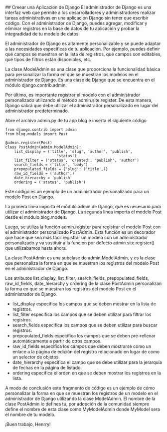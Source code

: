 ## Creear una Aplicacion de Django
El administrador de Django es una interfaz web que permite a los desarrolladores y administradores realizar tareas administrativas en una aplicación Django sin tener que escribir código. Con el administrador de Django, puedes agregar, modificar y eliminar registros en la base de datos de tu aplicación y probar la integradidad de tu modelo de datos.

El administrador de Django es altamente personalizable y se puede adaptar a las necesidades específicas de tu aplicación. Por ejemplo, puedes definir qué campos se muestran en la lista de registros, qué campos son editables, qué tipos de filtros están disponibles, etc.


La clase ModelAdmin es una clase que proporciona la funcionalidad básica para personalizar la forma en que se muestran los modelos en el administrador de Django. Es una clase de Django que se encuentra en el módulo django.contrib.admin.


Por último, es importante registrar el modelo con el administrador personalizado utilizando el método admin.site.register. De esta manera, Django sabrá que debe utilizar el administrador personalizado en lugar del administrador predeterminado.

Abre el archivo admin.py de tu app blog e inserta el siguiente código

`````
from django.contrib import admin
from blog.models import Post

@admin.register(Post)
class PostAdmin(admin.ModelAdmin):
    list_display = ('title', 'slug', 'author', 'publish',   
                       'status')
    list_filter = ('status', 'created', 'publish', 'author')
    search_fields = ('title', 'body')
    prepopulated_fields = {'slug': ('title',)}
    raw_id_fields = ('author',)
    date_hierarchy = 'publish'
    ordering = ('status', 'publish')
`````

Este código es un ejemplo de un administrador personalizado para un modelo Post en Django.

La primera línea importa el módulo admin de Django, que es necesario para utilizar el administrador de Django. La segunda línea importa el modelo Post desde el módulo blog.models.

Luego, se utiliza la función admin.register para registrar el modelo Post con el administrador personalizado PostAdmin. Esta función es un decorador que hace que sea más fácil registrar un modelo con un administrador personalizado y va sustituir a la funcion por defecto admin.site.register() que utilizabamos hasta ahora.

La clase PostAdmin es una subclase de admin.ModelAdmin, y es la clase que personaliza la forma en que se muestran los registros del modelo Post en el administrador de Django.

Los atributos list_display, list_filter, search_fields, prepopulated_fields, raw_id_fields, date_hierarchy y ordering de la clase PostAdmin personalizan la forma en que se muestran los registros del modelo Post en el administrador de Django.

- list_display especifica los campos que se deben mostrar en la lista de registros.
- list_filter especifica los campos que se deben utilizar para filtrar los registros.
- search_fields especifica los campos que se deben utilizar para buscar registros.
- prepopulated_fields especifica los campos que se deben pre-rellenar automáticamente a partir de otros campos.
- raw_id_fields especifica los campos que deben mostrarse como un enlace a la página de edición del registro relacionado en lugar de como un selector de objetos.
- date_hierarchy especifica el campo que se debe utilizar para la jerarquía de fechas en la página de listado.
- ordering especifica el orden en que se deben mostrar los registros en la lista.

A modo de conclusión este fragmento de código es un ejemplo de cómo personalizar la forma en que se muestran los registros de un modelo en el administrador de Django utilizando la clase ModelAdmin. El nombre de la clase PostAdmin lo defines tú, por adopción de la comunidad siempre define el nombre de esta clase como MyModelAdmin donde MyModel sera el nombre de tu modelo.

¡Buen trabajo, Henrry!



